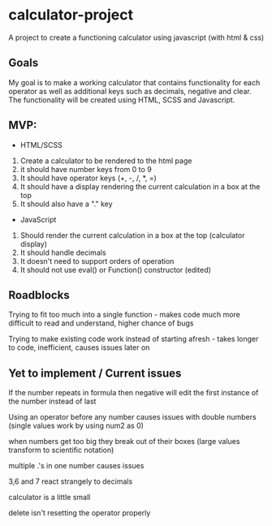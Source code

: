 # calculator-project

A project to create a functioning calculator using javascript (with html & css)

## Goals

My goal is to make a working calculator that contains functionality for each operator as well as additional keys such as decimals, negative and clear. The functionality will be created using HTML, SCSS and Javascript.

## MVP:

-   HTML/SCSS

1. Create a calculator to be rendered to the html page
2. it should have number keys from 0 to 9
3. It should have operator keys (+, -, /, \*, =)
4. It should have a display rendering the current calculation in a box at the top
5. It should also have a "." key

-   JavaScript

1. Should render the current calculation in a box at the top (calculator display)
2. It should handle decimals
3. It doesn't need to support orders of operation
4. It should not use eval() or Function() constructor (edited)

## Roadblocks

Trying to fit too much into a single function - makes code much more difficult to read and understand, higher chance of bugs

Trying to make existing code work instead of starting afresh - takes longer to code, inefficient, causes issues later on

## Yet to implement / Current issues

If the number repeats in formula then negative will edit the first instance of the number instead of last

Using an operator before any number causes issues with double numbers (single values work by using num2 as 0)

when numbers get too big they break out of their boxes (large values transform to scientific notation)

multiple .'s in one number causes issues

3,6 and 7 react strangely to decimals

calculator is a little small

delete isn't resetting the operator properly
